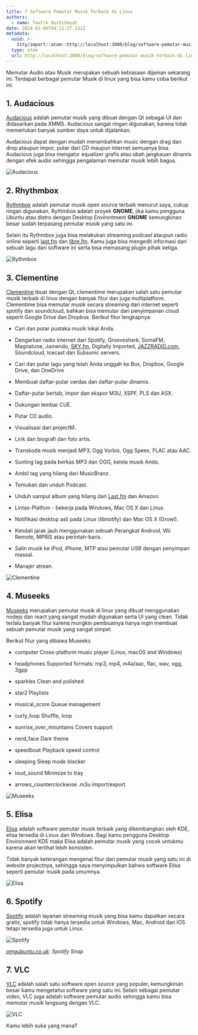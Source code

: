 ```yaml
---
title: 7 Software Pemutar Musik Terbaik di Linux
authors:
  - name: Taufik Nurhidayat
date: 2024-01-06T04:11:27.131Z
metadata:
  uuid: >-
    11ty/import::atom::http://localhost:3000/blog/software-pemutar-musik-terbaik-di-linux
  type: atom
  url: http://localhost:3000/blog/software-pemutar-musik-terbaik-di-linux
---
```

Memutar Audio atau Musik merupakan sebuah kebiasaan dijaman sekarang ini. Terdapat berbagai pemutar Musik di linux yang bisa kamu coba berikut ini.

## 1\. Audacious

[Audacious](https://audacious-media-player.org/) adalah pemutar musik yang dibuat dengan Qt sebagai UI dan didasarkan pada XMMS. Audacious sangat ringan digunakan, karena tidak memerlukan banyak sumber daya untuk dijalankan.

Audacious dapat dengan mudah menambahkan music dengan drag dan drop ataupun impor, putar dari CD maupun internet semuanya bisa. Audacious juga bisa mengatur equalizer grafis atau ubah jangkauan dinamis dengan efek audio sehingga pengalaman memutar musik lebih bagus.

![Audacious](assets/audacious-4.0.2-3IDR8I22GaT8.png)

## 2\. Rhythmbox

[Rythmbox](https://wiki.gnome.org/Apps/Rhythmbox) adalah pemutar musik open source terbaik menurut saya, cukup ringan digunakan. Rythmbox adalah proyek **GNOME**, jika kamu pengguna Ubuntu atau distro dengan Desktop Environtment **GNOME** kemungkinan besar sudah terpasang pemutar musik yang satu ini.

Selain itu Rythmbox juga bisa melakukan streaming podcast ataupun radio online seperti [last.fm](http://last.fm) dan [libre.fm](http://libre.fm). Kamu juga bisa mengedit informasi dari sebuah lagu dari software ini serta bisa memasang plugin pihak ketiga.

![Rythmbox](assets/rythmbox-gbVL3RUih5Ob.jpeg)

## 3\. Clementine

[Clementine](https://www.clementine-player.org/id/) ibuat dengan Qt, clementime merupakan salah satu pemutar musik terbaik di linux dengan banyak fitur dan juga multiplatform. Clementime bisa memutar musik secara streaming dari internet seperti spotify dan soundcloud, bahkan bisa memutar dari penyimpanan cloud seperti Google Drive dan Dropbox. Berikut fitur lengkapnya:

-   Cari dan putar pustaka musik lokal Anda.
    
-   Dengarkan radio internet dari Spotify, Grooveshark, SomaFM, Magnatune, Jamendo, [SKY.fm](http://SKY.fm), Digitally Imported, [JAZZRADIO.com](http://JAZZRADIO.com), Soundcloud, Icecast dan Subsonic servers.
    
-   Cari dan putar lagu yang telah Anda unggah ke Box, Dropbox, Google Drive, dan OneDrive
    
-   Membuat daftar-putar cerdas dan daftar-putar dinamis.
    
-   Daftar-putar bertab, impor dan ekspor M3U, XSPF, PLS dan ASX.
    
-   Dukungan lembar CUE.
    
-   Putar CD audio.
    
-   Visualisasi dari projectM.
    
-   Lirik dan biografi dan foto artis.
    
-   Transkode musik menjadi MP3, Ogg Vorbis, Ogg Speex, FLAC atau AAC.
    
-   Sunting tag pada berkas MP3 dan OGG, kelola musik Anda.
    
-   Ambil tag yang hilang dari MusicBranz.
    
-   Temukan dan unduh Podcast.
    
-   Unduh sampul album yang hilang dari [Last.fm](http://Last.fm) dan Amazon.
    
-   Lintas-Platfom - bekerja pada Windows, Mac OS X dan Linux.
    
-   Notifikasi desktop asli pada Linux (libnotify) dan Mac OS X (Growl).
    
-   Kendali jarak jauh menggunakan sebuah Perangkat Android, Wii Remote, MPRIS atau perintah-baris.
    
-   Salin musik ke iPod, iPhone, MTP atau pemutar USB dengan penyimpan massal.
    
-   Manajer atrean.
    

![Clementine](assets/clementine-1.2-2-xTxmKX8m2iAo.png)

## 4\. Museeks

[Museeks](https://museeks.io/) merupakan pemutar musik di linux yang dibuat menggunakan nodejs dan react yang sangat mudah digunakan serta UI yang clean. Tidak terlalu banyak fitur karena mungkin pembuatnya hanya ingin membuat sebuah pemutar musik yang sangat simpel.

Berikut fitur yang dibawa Museeks

-   computer Cross-platform music player (Linux, macOS and Windows)
    
-   headphones Supported formats: mp3, mp4, m4a/aac, flac, wav, ogg, 3gpp
    
-   sparkles Clean and polished
    
-   star2 Playlists
    
-   musical\_score Queue management
    
-   curly\_loop Shuffle, loop
    
-   sunrise\_over\_mountains Covers support
    
-   nerd\_face Dark theme
    
-   speedboat Playback speed control
    
-   sleeping Sleep mode blocker
    
-   loud\_sound Minimize to tray
    
-   arrows\_counterclockwise .m3u import/export
    

![Museeks](assets/museeks-bjKrQN8Jnr8z.png)

## 5\. Elisa

[Elisa](https://kde.org/applications/en/elisa) adalah software pemutar musik terbaik yang dikembangkan oleh KDE, elisa tersedia di Linux dan Windows. Bagi kamu pengguna Desktop Environment KDE maka Elisa adalah pemutar musik yang cocok untukmu karena akan terlihat lebih konsisten.

Tidak banyak keterangan mengenai fitur dari pemutar musik yang satu ini di website projectnya, sehingga saya menyimpulkan bahwa software Elisa seperti pemutar musik pada umumnya.

![Elisa](assets/elisa-8S4tHb923jPQ.png)

## 6\. Spotify

[Spotify](https://www.spotify.com/id/download/) adalah layanan streaming musik yang bisa kamu dapatkan secara gratis, spotify tidak hanya tersedia untuk Windows, Mac, Android dan IOS tetapi tersedia juga untuk Linux.

![Spotify](assets/spotify-snap-app-on-ubuntu-des-HDZ6rZp06BD1.jpg)

[_omgubuntu.co.uk_](http://omgubuntu.co.uk)_: Spotify Snap_

## 7\. VLC

[VLC](https://www.videolan.org/vlc/index.id.html) adalah salah satu software open source yang populer, kemungkinan besar kamu mengetahui software yang satu ini. Selain sebagai pemutar video, VLC juga adalah software pemutar audio sehingga kamu bisa memutar musik langsung dengan VLC.

![VLC](assets/vlc-dtR0MuHDMIze.jpeg)

Kamu lebih suka yang mana?
